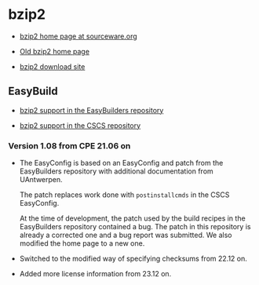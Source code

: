 # bzip2

  * [bzip2 home page at sourceware.org](https://www.sourceware.org/bzip2/)

  * [Old bzip2 home page](http://www.bzip2.org/)

  * [bzip2 download site](https://sourceware.org/pub/bzip2/)


## EasyBuild

  * [bzip2 support in the EasyBuilders repository]()

  * [bzip2 support in the CSCS repository]()


### Version 1.08 from CPE 21.06 on

  * The EasyConfig is based on an EasyConfig and patch from the EasyBuilders
    repository with additional documentation from UAntwerpen.

    The patch replaces work done with ``postinstallcmds`` in the CSCS EasyConfig.

    At the time of development, the patch used by the build recipes in the EasyBuilders
    repository contained a bug. The patch in this repository is already a corrected
    one and a bug report was submitted. We also modified the home page to a new one.

  * Switched to the modified way of specifying checksums from 22.12 on.

  * Added more license information from 23.12 on.
